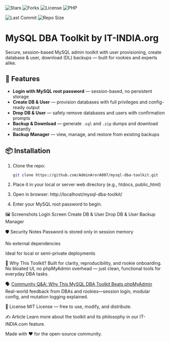 ![Stars](https://img.shields.io/github/stars/AdminArorA007/mysql-dba-toolkit?style=social)
![Forks](https://img.shields.io/github/forks/AdminArorA007/mysql-dba-toolkit?style=social)
![License](https://img.shields.io/github/license/AdminArorA007/mysql-dba-toolkit?color=blue)
![PHP](https://img.shields.io/badge/code-PHP-blueviolet)

![Last Commit](https://img.shields.io/github/last-commit/AdminArorA007/mysql-dba-toolkit)
![Repo Size](https://img.shields.io/github/repo-size/AdminArorA007/mysql-dba-toolkit)

# MySQL DBA Toolkit by IT-INDIA.org

Secure, session-based MySQL admin toolkit with user provisioning, create database & user, download (DL) backups — built for rookies and experts alike.

## 🔧 Features

- **Login with MySQL root password** — session-based, no persistent storage
- **Create DB & User** — provision databases with full privileges and config-ready output
- **Drop DB & User** — safely remove databases and users with confirmation prompts
- **Backup & Download** — generate `.sql` and `.zip` dumps and download instantly
- **Backup Manager** — view, manage, and restore from existing backups

## 📦 Installation

1. Clone the repo:
   ```bash
   git clone https://github.com/AdminArorA007/mysql-dba-toolkit.git

2. Place it in your local or server web directory (e.g., htdocs, public_html)

3. Open in browser: http://localhost/mysql-dba-toolkit/

4. Enter your MySQL root password to begin.

🖼️ Screenshots
Login Screen
Create DB & User
Drop DB & User
Backup Manager

🛡️ Security Notes
Password is stored only in session memory

No external dependencies

Ideal for local or semi-private deployments

🧠 Why This Toolkit?
Built for clarity, reproducibility, and rookie onboarding. No bloated UI, no phpMyAdmin overhead — just clean, functional tools for everyday DBA tasks.

🗣️ [Community Q&A: Why This MySQL DBA Toolkit Beats phpMyAdmin](https://www.it-india.org/qa/question.php?id=33)  
Real-world feedback from DBAs and rookies—session login, modular config, and mutation logging explained.


📄 License
MIT License — free to use, modify, and distribute.

✍️ Article
Learn more about the toolkit and its philosophy in our IT-INDIA.com feature.

Made with ❤️ for the open-source community.
